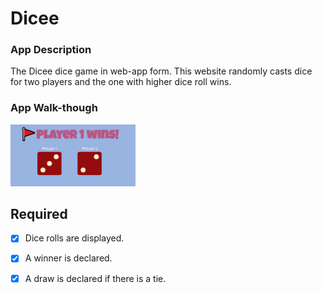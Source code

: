 # Dicee

### App Description
The Dicee dice game in web-app form. This website randomly casts dice for two players and the one with higher dice roll wins.


### App Walk-though

<img src="dicee.gif" width=200><br>

## Required
- [x] Dice rolls are displayed.
- [x] A winner is declared.
- [x] A draw is declared if there is a tie.

